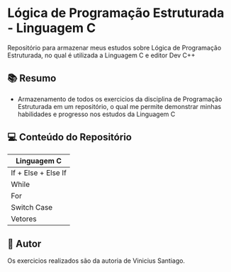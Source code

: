 # Lógica de Programação Estruturada - Linguagem C

Repositório para armazenar meus estudos sobre Lógica de Programação Estruturada, no qual é utilizada a Linguagem C e editor Dev C++

## 📚 Resumo
- Armazenamento de todos os exercicios da disciplina de Programação Estruturada em um repositório, o qual me permite demonstrar minhas habilidades e progresso nos estudos da Linguagem C

## 💻 Conteúdo do Repositório

| Linguagem C|
|--------|
| If + Else + Else If |
| While |
| For|
| Switch Case|
| Vetores |

## 👤 Autor

Os exercicios realizados são da autoria de Vinicius Santiago.
